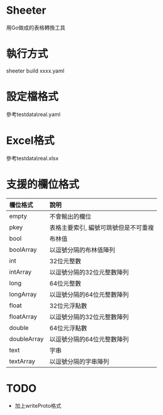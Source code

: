 # Sheeter
用Go做成的表格轉換工具

# 執行方式
sheeter build xxxx.yaml

# 設定檔格式
參考testdata\real.yaml

# Excel格式
參考testdata\real.xlsx

# 支援的欄位格式
| 欄位格式        | 說明                  |
|:------------|:--------------------|
| empty       | 不會輸出的欄位             |
| pkey        | 表格主要索引, 編號可跳號但是不可重複 |
| bool        | 布林值                 |
| boolArray   | 以逗號分隔的布林值陣列         |
| int         | 32位元整數              |
| intArray    | 以逗號分隔的32位元整數陣列      |
| long        | 64位元整數              |
| longArray   | 以逗號分隔的64位元整數陣列      |
| float       | 32位元浮點數             |
| floatArray  | 以逗號分隔的32位元整數陣列      |
| double      | 64位元浮點數             |
| doubleArray | 以逗號分隔的64位元整數陣列      |
| text        | 字串                  |
| textArray   | 以逗號分隔的字串陣列          |

# TODO
* 加上writeProto格式